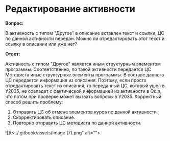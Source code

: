 # Редактирование активности

**Вопрос:**

В активность с типом "Другое" в описание вставлен текст и ссылки, ЦС по данной активности передан. Можно ли отредактировать этот текст и ссылку в описании или уже нет?

**Ответ:**

Активность с типом "Другое" является иным структурным элементом программы. Соответственно, по такой активности передается ЦС Методиста иные структурные элементы программы. В составе данного ЦС передается информация из описания. Поэтому, если просто отредактировать текст из описания, то переданный ЦС, который ушел в У2035, не совпадет с фактической информацией из активности в Odin, что потом при проверке может вызвать вопросы в У2035. Корректный способ решить проблему:

1. Отправить ЦС об отмене элементов курса по данной активности.
2. Скорректировать описание.
3. Повторно отправить ЦС методиста по данной активности.

![](<../.gitbook/assets/image (7).png" alt=""><figcaption></figcaption></figure>
